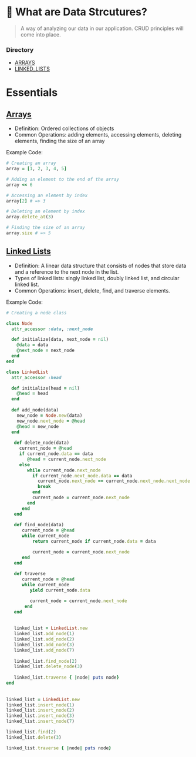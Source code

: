 # 🐬 What are Data Strcutures?
>A way of analyzing our data in our application. CRUD principles will come into place.

### Directory
- [ARRAYS](https://github.com/daniel-enqz/daniel-enqz/tree/main/PROGRAMMING_COURSE💙/🐬DATA_STRUCTURES/TREES)
- [LINKED_LISTS](https://github.com/daniel-enqz/daniel-enqz/tree/main/PROGRAMMING_COURSE💙/🐬DATA_STRUCTURES/TREES)

# Essentials

## [Arrays](https://github.com/daniel-enqz/daniel-enqz/tree/main/PROGRAMMING_COURSE💙/🐬DATA_STRUCTURES/TREES)
  - Definition: Ordered collections of objects
  - Common Operations: adding elements, accessing elements, deleting elements, finding the size of an array

Example Code: 
  ```ruby
  # Creating an array
  array = [1, 2, 3, 4, 5]

  # Adding an element to the end of the array
  array << 6

  # Accessing an element by index
  array[2] # => 3

  # Deleting an element by index
  array.delete_at(3)

  # Finding the size of an array
  array.size # => 5
  ```

## [Linked Lists](https://github.com/daniel-enqz/daniel-enqz/tree/main/PROGRAMMING_COURSE💙/🐬DATA_STRUCTURES/TREES)

  - Definition: A linear data structure that consists of nodes that store data and a reference to the next node in the list.
  - Types of linked lists: singly linked list, doubly linked list, and circular linked list.
  - Common Operations: insert, delete, find, and traverse elements.

Example Code:

```ruby
# Creating a node class

class Node
  attr_accessor :data, :next_node

  def initialize(data, next_node = nil)
    @data = data
    @next_node = next_node
  end
end

class LinkedList
  attr_accessor :head

  def initialize(head = nil)
    @head = head
  end
  
  def add_node(data)
    new_node = Node.new(data)
    new_node.next_node = @head
    @head = new_node
  end
  
   def delete_node(data)
     current_node = @head
     if current_node.data == data
        @head = current_node.next_node
     else
        while current_node.next_node
          if current_node.next_node.data == data
            current_node.next_node == current_node.next_node.next_node
            break
          end
          current_node = current_node.next_node
        end
      end
   end
   
   def find_node(data)
      current_node = @head
      while current_node
          return current_node if current_node.data = data

          current_node = current_node.next_node
      end
   end
   
   def traverse
      current_node = @head
      while current_node
         yield current_node.data

         current_node = current_node.next_node
       end
   end
   
   
   linked_list = LinkedList.new
   linked_list.add_node(1)
   linked_list.add_node(2)
   linked_list.add_node(3)
   linked_list.add_node(7)
    
   linked_list.find_node(2)
   linked_list.delete_node(3)
   
   linked_list.traverse { |node| puts node}
end 
   
   
linked_list = LinkedList.new
linked_list.insert_node(1)
linked_list.insert_node(2)
linked_list.insert_node(3)
linked_list.insert_node(7)

linked_list.find(2)
linked_list.delete(3)

linked_list.traverse { |node| puts node}
```




























